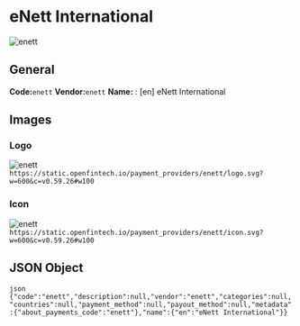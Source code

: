 # eNett International 
![enett](https://static.openfintech.io/payment_providers/enett/logo.svg?w=600&c=v0.59.26#w100) 
## General 
**Code:**`enett` 
**Vendor:**`enett` 
**Name:** 
:	[en] eNett International 
## Images 
### Logo 
![enett](https://static.openfintech.io/payment_providers/enett/logo.svg?w=600&c=v0.59.26#w100) 
``` https://static.openfintech.io/payment_providers/enett/logo.svg?w=600&c=v0.59.26#w100 ``` 
### Icon 
![enett](https://static.openfintech.io/payment_providers/enett/icon.svg?w=600&c=v0.59.26#w100) 
``` https://static.openfintech.io/payment_providers/enett/icon.svg?w=600&c=v0.59.26#w100 ``` 
## JSON Object 
```json {"code":"enett","description":null,"vendor":"enett","categories":null,"countries":null,"payment_method":null,"payout_method":null,"metadata":{"about_payments_code":"enett"},"name":{"en":"eNett International"}} ``` 
